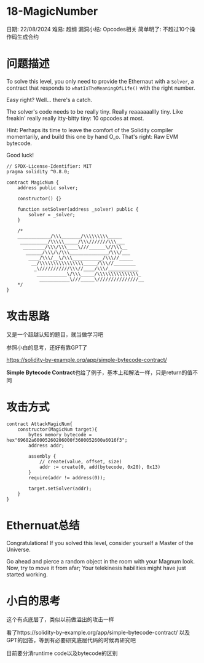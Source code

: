 # 18-MagicNumber

日期: 22/08/2024
难易: 超纲
漏洞小结: Opcodes相关
简单明了: 不超过10个操作码生成合约

# 问题描述

To solve this level, you only need to provide the Ethernaut with a `Solver`, a contract that responds to `whatIsTheMeaningOfLife()` with the right number.

Easy right? Well... there's a catch.

The solver's code needs to be really tiny. Really reaaaaaallly tiny. Like freakin' really really itty-bitty tiny: 10 opcodes at most.

Hint: Perhaps its time to leave the comfort of the Solidity compiler momentarily, and build this one by hand O_o. That's right: Raw EVM bytecode.

Good luck!

```solidity
// SPDX-License-Identifier: MIT
pragma solidity ^0.8.0;

contract MagicNum {
    address public solver;

    constructor() {}

    function setSolver(address _solver) public {
        solver = _solver;
    }

    /*
    ____________/\\\_______/\\\\\\\\\_____        
     __________/\\\\\_____/\\\///////\\\___       
      ________/\\\/\\\____\///______\//\\\__      
       ______/\\\/\/\\\______________/\\\/___     
        ____/\\\/__\/\\\___________/\\\//_____    
         __/\\\\\\\\\\\\\\\\_____/\\\//________   
          _\///////////\\\//____/\\\/___________  
           ___________\/\\\_____/\\\\\\\\\\\\\\\_ 
            ___________\///_____\///////////////__
    */
}
```

# 攻击思路

又是一个超越认知的题目，就当做学习吧

参照小白的思考，还好有靠GPT了

https://solidity-by-example.org/app/simple-bytecode-contract/ 

**Simple Bytecode Contract**也给了例子，基本上和解法一样，只是return的值不同

# 攻击方式

```solidity
contract AttackMagicNum{
    constructor(MagicNum target){
        bytes memory bytecode = hex"69602a60005260206000f3600052600a6016f3";
        address addr;

        assembly {
            // create(value, offset, size)
            addr := create(0, add(bytecode, 0x20), 0x13)
        }
        require(addr != address(0));

        target.setSolver(addr);
    }
}
```

# Ethernuat总结

Congratulations! If you solved this level, consider yourself a Master of the Universe.

Go ahead and pierce a random object in the room with your Magnum look. Now, try to move it from afar; Your telekinesis habilities might have just started working.

# 小白的思考

这个有点底层了，类似以前做溢出的攻击一样

看了https://solidity-by-example.org/app/simple-bytecode-contract/ 以及GPT的回答，等到有必要研究底层代码的时候再研究吧

目前要分清runtime code以及bytecode的区别